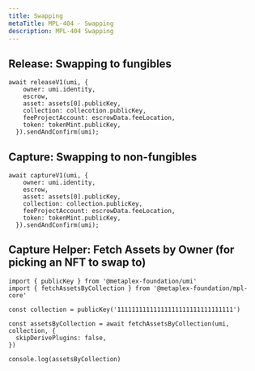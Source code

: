 ```yaml
---
title: Swapping
metaTitle: MPL-404 - Swapping
description: MPL-404 Swapping
---
```


## Release: Swapping to fungibles

```
await releaseV1(umi, {
    owner: umi.identity,
    escrow,
    asset: assets[0].publicKey,
    collection: collecotion.publicKey,
    feeProjectAccount: escrowData.feeLocation,
    token: tokenMint.publicKey,
  }).sendAndConfirm(umi);
```

## Capture: Swapping to non-fungibles

```
await captureV1(umi, {
    owner: umi.identity,
    escrow,
    asset: assets[0].publicKey,
    collection: collection.publicKey,
    feeProjectAccount: escrowData.feeLocation,
    token: tokenMint.publicKey,
  }).sendAndConfirm(umi);
```

## Capture Helper: Fetch Assets by Owner (for picking an NFT to swap to)

```
import { publicKey } from '@metaplex-foundation/umi'
import { fetchAssetsByCollection } from '@metaplex-foundation/mpl-core'

const collection = publicKey('11111111111111111111111111111111')

const assetsByCollection = await fetchAssetsByCollection(umi, collection, {
  skipDerivePlugins: false,
})

console.log(assetsByCollection)
```